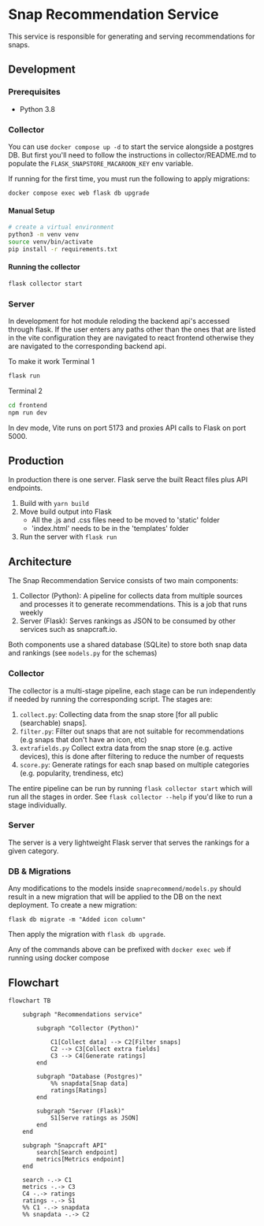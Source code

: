 # Snap Recommendation Service
This service is responsible for generating and serving recommendations for snaps.

## Development

### Prerequisites
- Python 3.8

### Collector

You can use `docker compose up -d` to start the service alongside a postgres DB. But first you'll need to follow the instructions in collector/README.md to populate the `FLASK_SNAPSTORE_MACAROON_KEY` env variable.

If running for the first time, you must run the following to apply migrations:

```
docker compose exec web flask db upgrade
```

#### Manual Setup

```bash
# create a virtual environment
python3 -m venv venv
source venv/bin/activate
pip install -r requirements.txt
```

#### Running the collector
```bash
flask collector start
```

### Server

In development for hot module reloding the backend api's accessed through flask. If the user enters any paths other than the ones that are listed in the vite configuration they are navigated to react frontend otherwise they are navigated to the corresponding backend api.

To make it work 
Terminal 1
```bash
flask run
```

Terminal 2
```bash
cd frontend
npm run dev
```

In dev mode, Vite runs on port 5173 and proxies API calls to Flask on port 5000.

## Production

In production there is one server. Flask serve the built React files plus API endpoints.

1. Build with `yarn build`
2. Move build output into Flask
   - All the .js and .css files need to be moved to 'static' folder
   - 'index.html' needs to be in the 'templates' folder
3. Run the server with `flask run`

## Architecture
The Snap Recommendation Service consists of two main components:
1. Collector (Python): A pipeline for collects data from multiple sources and processes it to generate recommendations. This is a job that runs weekly
2. Server (Flask): Serves rankings as JSON to be consumed by other services such as snapcraft.io.

Both components use a shared database (SQLite) to store both snap data and rankings (see `models.py` for the schemas)

### Collector
The collector is a multi-stage pipeline, each stage can be run independently if needed by running the corresponding script. The stages are:
1. `collect.py`: Collecting data from the snap store [for all public (searchable) snaps]. 
2. `filter.py`: Filter out snaps that are not suitable for recommendations (e.g snaps that don't have an icon, etc)
3. `extrafields.py` Collect extra data from the snap store (e.g. active devices), this is done after filtering to reduce the number of requests
4. `score.py`: Generate ratings for each snap based on multiple categories (e.g. popularity, trendiness, etc)

The entire pipeline can be run by running `flask collector start` which will run all the stages in order. See `flask collector --help` if you'd like to run a stage individually.

### Server
The server is a very lightweight Flask server that serves the rankings for a given category.

### DB & Migrations

Any modifications to the models inside `snaprecommend/models.py` should result in a new migration that will be applied to the DB on the next deployment. To create a new migration:

```
flask db migrate -m "Added icon column"
```

Then apply the migration with `flask db upgrade`.

Any of the commands above can be prefixed with `docker exec web` if running using docker compose

## Flowchart
```mermaid
flowchart TB

    subgraph "Recommendations service"
        
        subgraph "Collector (Python)"
            
            C1[Collect data] --> C2[Filter snaps]
            C2 --> C3[Collect extra fields]
            C3 --> C4[Generate ratings]
        end

        subgraph "Database (Postgres)"
            %% snapdata[Snap data]
            ratings[Ratings]
        end

        subgraph "Server (Flask)"
            S1[Serve ratings as JSON]
        end
    end

    subgraph "Snapcraft API"
        search[Search endpoint]
        metrics[Metrics endpoint]
    end
    
    search -.-> C1
    metrics -.-> C3
    C4 -.-> ratings
    ratings -.-> S1
    %% C1 -.-> snapdata
    %% snapdata -.-> C2

```

